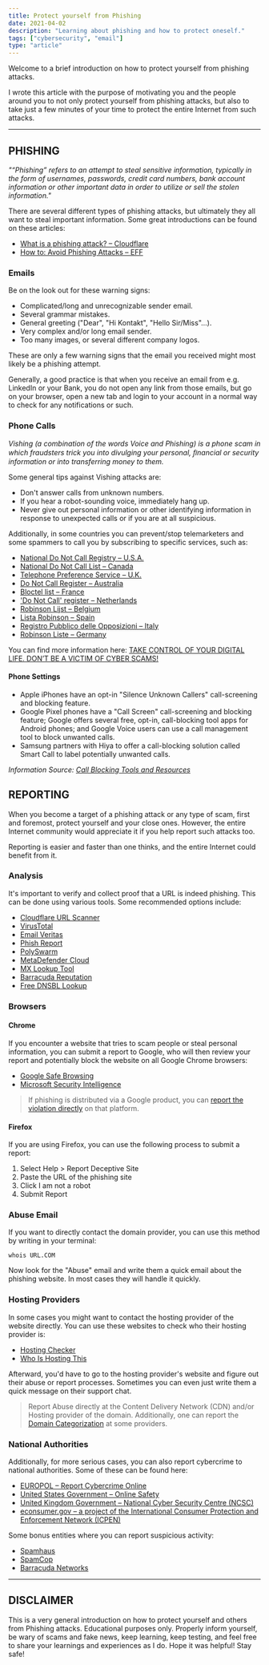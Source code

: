 ```yaml
---
title: Protect yourself from Phishing
date: 2021-04-02
description: "Learning about phishing and how to protect oneself."
tags: ["cybersecurity", "email"]
type: "article"
---
```


Welcome to a brief introduction on how to protect yourself from phishing attacks.

I wrote this article with the purpose of motivating you and the people around you to not only protect yourself from phishing attacks, but also to take just a few minutes of your time to protect the entire Internet from such attacks.

---

## PHISHING

_"“Phishing” refers to an attempt to steal sensitive information, typically in the form of usernames, passwords, credit card numbers, bank account information or other important data in order to utilize or sell the stolen information."_

There are several different types of phishing attacks, but ultimately they all want to steal important information.
Some great introductions can be found on these articles:

- [What is a phishing attack? – Cloudflare](https://www.cloudflare.com/learning/access-management/phishing-attack/)
- [How to: Avoid Phishing Attacks – EFF](https://ssd.eff.org/en/module/how-avoid-phishing-attacks)

### Emails

Be on the look out for these warning signs:

- Complicated/long and unrecognizable sender email.
- Several grammar mistakes.
- General greeting ("Dear", "Hi Kontakt", "Hello Sir/Miss"...).
- Very complex and/or long email sender.
- Too many images, or several different company logos.

These are only a few warning signs that the email you received might most likely be a phishing attempt.

Generally, a good practice is that when you receive an email from e.g. LinkedIn or your Bank, you do not open any link from those emails, but go on your browser, open a new tab and login to your account in a normal way to check for any notifications or such.

### Phone Calls

_Vishing (a combination of the words Voice and Phishing) is a phone scam in which fraudsters trick you into divulging your personal, ﬁnancial or security information or into transferring money to them._

Some general tips against Vishing attacks are:

- Don't answer calls from unknown numbers.
- If you hear a robot-sounding voice, immediately hang up.
- Never give out personal information or other identifying information in response to unexpected calls or if you are at all suspicious.

Additionally, in some countries you can prevent/stop telemarketers and some spammers to call you by subscribing to specific services, such as:

- [National Do Not Call Registry – U.S.A.](https://www.donotcall.gov/)
- [National Do Not Call List – Canada](https://lnnte-dncl.gc.ca/en)
- [Telephone Preference Service – U.K.](https://www.tpsonline.org.uk/)
- [Do Not Call Register – Australia](https://www.donotcall.gov.au/)
- [Bloctel list – France](https://www.service-public.fr/particuliers/vosdroits/R43993)
- ['Do Not Call' register – Netherlands](https://www.bel-me-niet.nl/consument/add/0)
- [Robinson Lijst – Belgium](https://www.robinson.be/nl)
- [Lista Robinson – Spain](https://www.listarobinson.es/)
- [Registro Pubblico delle Opposizioni – Italy](https://www.mise.gov.it/index.php/it/comunicazioni/telefonia/registro-pubblico-delle-opposizioni)
- [Robinson Liste – Germany](https://www.robinsonliste.de/)

You can find more information here: [TAKE CONTROL OF YOUR DIGITAL LIFE. DON’T BE A VICTIM OF CYBER SCAMS!](https://www.europol.europa.eu/activities-services/public-awareness-and-prevention-guides/take-control-of-your-digital-life-don%E2%80%99t-be-victim-of-cyber-scams)

#### Phone Settings

- Apple iPhones have an opt-in "Silence Unknown Callers" call-screening and blocking feature.
- Google Pixel phones have a "Call Screen" call-screening and blocking feature; Google offers several free, opt-in, call-blocking tool apps for Android phones; and Google Voice users can use a call management tool to block unwanted calls.
- Samsung partners with Hiya to offer a call-blocking solution called Smart Call to label potentially unwanted calls.

_Information Source: [Call Blocking Tools and Resources](https://www.fcc.gov/call-blocking)_

## REPORTING

When you become a target of a phishing attack or any type of scam, first and foremost, protect yourself and your close ones. However, the entire Internet community would appreciate it if you help report such attacks too.

Reporting is easier and faster than one thinks, and the entire Internet could benefit from it.

### Analysis

It's important to verify and collect proof that a URL is indeed phishing. This can be done using various tools. Some recommended options include:

- [Cloudflare URL Scanner](https://radar.cloudflare.com/scan)
- [VirusTotal](https://www.virustotal.com/gui/home/url)
- [Email Veritas](https://www.emailveritas.com/)
- [Phish Report](https://phish.report/analysis)
- [PolySwarm](https://polyswarm.network/)
- [MetaDefender Cloud](https://metadefender.opswat.com/)
- [MX Lookup Tool](https://mxtoolbox.com/blacklists.aspx)
- [Barracuda Reputation](https://www.barracudacentral.org/lookups)
- [Free DNSBL Lookup](https://multirbl.valli.org/)

### Browsers

#### Chrome

If you encounter a website that tries to scam people or steal personal information, you can submit a report to Google, who will then review your report and potentially block the website on all Google Chrome browsers:

- [Google Safe Browsing](https://safebrowsing.google.com/safebrowsing/report_phish/?hl=en)
- [Microsoft Security Intelligence](https://www.microsoft.com/en-us/wdsi/support/report-unsafe-site-guest)

> If phishing is distributed via a Google product, you can [report the violation directly](https://support.google.com/docs/answer/2463296) on that platform.

#### Firefox

If you are using Firefox, you can use the following process to submit a report:

1.  Select Help > Report Deceptive Site
2.  Paste the URL of the phishing site
3.  Click I am not a robot
4.  Submit Report

### Abuse Email

If you want to directly contact the domain provider, you can use this method by writing in your terminal:

    whois URL.COM

Now look for the "Abuse" email and write them a quick email about the phishing website. In most cases they will handle it quickly.

### Hosting Providers

In some cases you might want to contact the hosting provider of the website directly. You can use these websites to check who their hosting provider is:

- [Hosting Checker](https://hostingchecker.com/)
- [Who Is Hosting This](https://www.whoishostingthis.com/)

Afterward, you'd have to go to the hosting provider's website and figure out their abuse or report processes. Sometimes you can even just write them a quick message on their support chat.

> Report Abuse directly at the Content Delivery Network (CDN) and/or Hosting provider of the domain. Additionally, one can report the [Domain Categorization](https://radar.cloudflare.com/domains/feedback) at some providers.

### National Authorities

Additionally, for more serious cases, you can also report cybercrime to national authorities. Some of these can be found here:

- [EUROPOL – Report Cybercrime Online](https://www.europol.europa.eu/report-a-crime/report-cybercrime-online)
- [United States Government – Online Safety](https://www.usa.gov/online-safety)
- [United Kingdom Government – National Cyber Security Centre (NCSC)](https://www.ncsc.gov.uk/collection/phishing-scams/report-scam-email)
- [econsumer.gov – a project of the International Consumer Protection and Enforcement Network (ICPEN)](https://www.econsumer.gov/en/FileAComplaint#crnt)

Some bonus entities where you can report suspicious activity:

- [Spamhaus](https://submit.spamhaus.org/submit/)
- [SpamCop](https://www.spamcop.net/)
- [Barracuda Networks](https://www.barracudacentral.org/report)

---

## DISCLAIMER

This is a very general introduction on how to protect yourself and others from Phishing attacks. Educational purposes only. Properly inform yourself, be wary of scams and fake news, keep learning, keep testing, and feel free to share your learnings and experiences as I do. Hope it was helpful! Stay safe!
